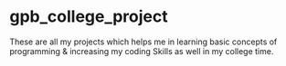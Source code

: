 # gpb_college_project
These are all my projects which helps me in learning basic concepts of programming &amp; increasing my coding Skills as well in my college time.
